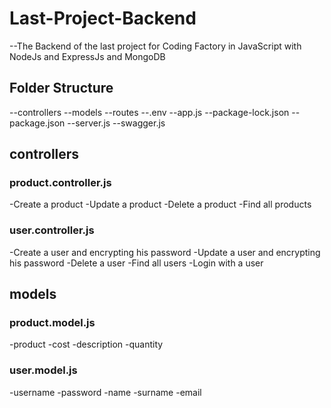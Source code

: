 # Last-Project-Backend

--The Backend of the last project for Coding Factory in JavaScript with NodeJs and ExpressJs and MongoDB

## Folder Structure
--controllers
--models
--routes
--.env
--app.js
--package-lock.json
--package.json
--server.js
--swagger.js

## controllers
### product.controller.js
-Create a product
-Update a product
-Delete a product
-Find all products
### user.controller.js
-Create a user and encrypting his password
-Update a user and encrypting his password
-Delete a user
-Find all users
-Login with a user

## models
### product.model.js
-product
-cost
-description
-quantity
### user.model.js
-username
-password
-name
-surname
-email
  
